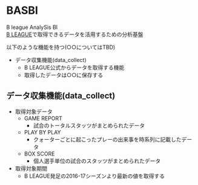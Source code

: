 # BASBI
B league AnalySis BI  
[B LEAGUE](https://www.bleague.jp/)で取得できるデータを活用するための分析基盤  

以下のような機能を持つ(○○についてはTBD)  
- データ収集機能(data_collect)
    - B LEAGUE公式からデータを取得する機能
    - 取得したデータは○○に保存する

## データ収集機能(data_collect)
- 取得対象データ
    - GAME REPORT
        - 試合のトータルスタッツがまとめられたデータ
    - PLAY BY PLAY
        - クォーターごとに起こったプレーの出来事を時系列に記載したデータ
    -  BOX SCORE
        - 個人選手単位の試合のスタッツがまとめられたデータ
- 取得対象期間
    - B LEAGUE発足の2016-17シーズンより最新の値を取得する

